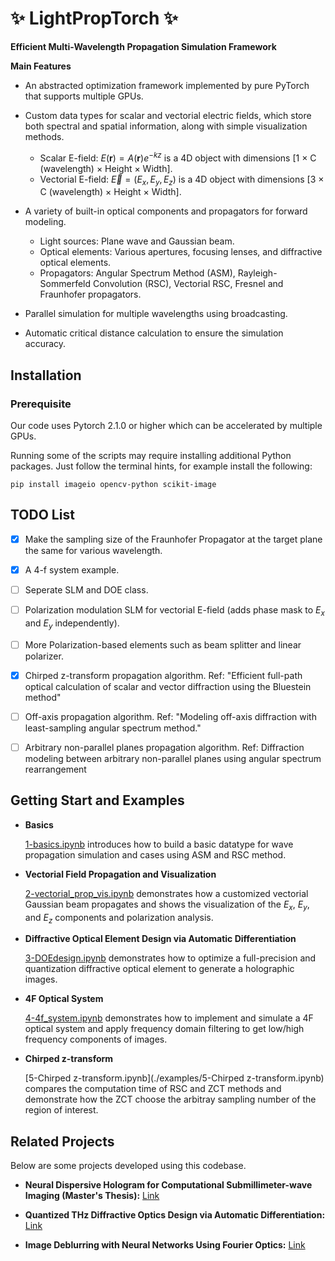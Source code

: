 # ✨ LightPropTorch ✨

**Efficient Multi-Wavelength Propagation Simulation Framework**

**Main Features**

- An abstracted optimization framework implemented by pure PyTorch that supports multiple GPUs.

- Custom data types for scalar and vectorial electric fields, which store both spectral and spatial information, along with simple visualization methods.
    - Scalar E-field: $E(\mathbf{r}) = A(\mathbf{r})e^{-kz}$ is a 4D object with dimensions [1 × C (wavelength) × Height × Width].
    - Vectorial E-field: $\vec{E} = (E_x, E_y, E_z)$ is a 4D object with dimensions [3 × C (wavelength) × Height × Width].

- A variety of built-in optical components and propagators for forward modeling.
    - Light sources: Plane wave and Gaussian beam.
    - Optical elements: Various apertures, focusing lenses, and diffractive optical elements.
    - Propagators: Angular Spectrum Method (ASM), Rayleigh-Sommerfeld Convolution (RSC), Vectorial RSC, Fresnel and Fraunhofer propagators.

- Parallel simulation for multiple wavelengths using broadcasting.

- Automatic critical distance calculation to ensure the simulation accuracy.
    
## Installation

### Prerequisite
Our code uses Pytorch 2.1.0 or higher which can be accelerated by multiple GPUs.

Running some of the scripts may require installing additional Python packages. Just follow the terminal hints, for example install the following:

```shell
pip install imageio opencv-python scikit-image
```

## TODO List

- [x] Make the sampling size of the Fraunhofer Propagator at the target plane the same for various wavelength.

- [x] A 4-f system example.

- [ ] Seperate SLM and DOE class. 

- [ ] Polarization modulation SLM for vectorial E-field (adds phase mask to $E_x$ and $E_y$ independently).

- [ ] More Polarization-based elements such as beam splitter and linear polarizer. 

- [x] Chirped z-transform propagation algorithm. Ref: "Efficient full-path optical calculation of scalar and vector diffraction using the Bluestein method"

- [ ] Off-axis propagation algorithm. Ref: "Modeling off-axis diffraction with least-sampling angular spectrum method."

- [ ] Arbitrary non-parallel planes propagation algorithm. Ref: Diffraction modeling between arbitrary non-parallel planes using angular spectrum rearrangement


## Getting Start and Examples

- **Basics** 

    [1-basics.ipynb](./examples/1-basics.ipynb) introduces how to build a basic datatype for wave propagation simulation and cases using ASM and RSC method.

- **Vectorial Field Propagation and Visualization**

    [2-vectorial_prop_vis.ipynb](./examples/2-vectorial_prop_vis.ipynb) demonstrates how a customized vectorial Gaussian beam propagates and shows the visualization of the $E_x$, $E_y$, and $E_z$ components and polarization analysis.

- **Diffractive Optical Element Design via Automatic Differentiation**

    [3-DOEdesign.ipynb](./examples/3-DOEdesign.ipynb.ipynb) demonstrates how to optimize a full-precision and quantization diffractive optical element to generate a holographic images.

- **4F Optical System**

    [4-4f_system.ipynb](./examples/4-4f_system.ipynb) demonstrates how to implement and simulate a 4F optical system and apply frequency domain filtering to get low/high frequency components of images.

- **Chirped z-transform**

    [5-Chirped z-transform.ipynb](./examples/5-Chirped z-transform.ipynb) compares the computation time of RSC and ZCT methods and demonstrate how the ZCT choose the arbitray sampling number of the region of interest.

## Related Projects

Below are some projects developed using this codebase.

- **Neural Dispersive Hologram for Computational Submillimeter-wave Imaging (Master's Thesis):** [Link](https://version.aalto.fi/gitlab/shaos3/NeuralDispersiveHologram)

- **Quantized THz Diffractive Optics Design via Automatic Differentiation:** [Link](https://version.aalto.fi/gitlab/shaos3/ad-thz-diffractiveoptics)

- **Image Deblurring with Neural Networks Using Fourier Optics:** [Link](https://github.com/sihan-shao/DeblurNN/tree/master)